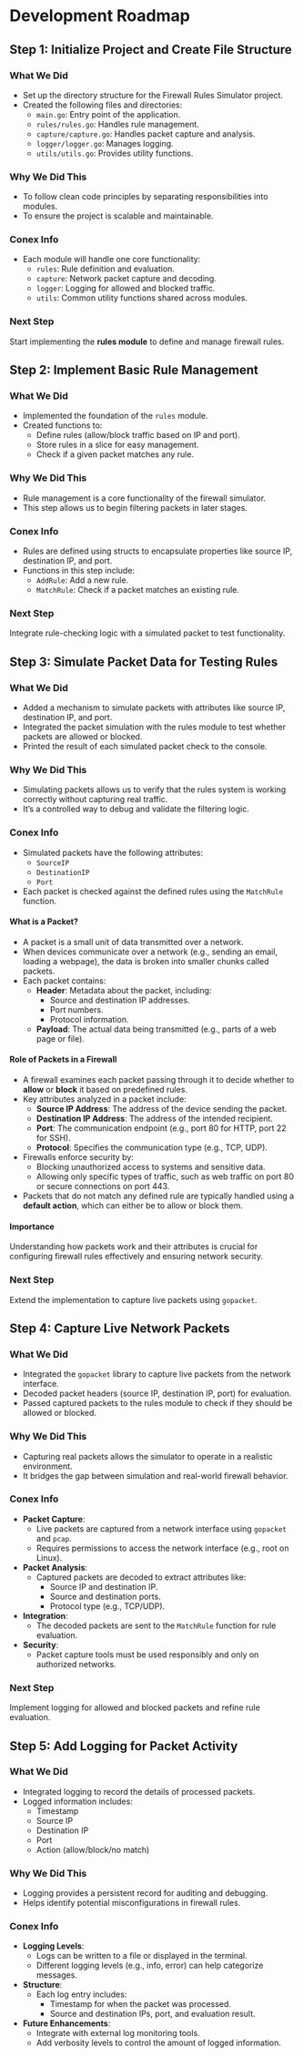 # Development Roadmap

## Step 1: Initialize Project and Create File Structure
### What We Did
- Set up the directory structure for the Firewall Rules Simulator project.
- Created the following files and directories:
    - `main.go`: Entry point of the application.
    - `rules/rules.go`: Handles rule management.
    - `capture/capture.go`: Handles packet capture and analysis.
    - `logger/logger.go`: Manages logging.
    - `utils/utils.go`: Provides utility functions.

### Why We Did This
- To follow clean code principles by separating responsibilities into modules.
- To ensure the project is scalable and maintainable.

### Conex Info
- Each module will handle one core functionality:
    - `rules`: Rule definition and evaluation.
    - `capture`: Network packet capture and decoding.
    - `logger`: Logging for allowed and blocked traffic.
    - `utils`: Common utility functions shared across modules.

### Next Step
Start implementing the **rules module** to define and manage firewall rules.

## Step 2: Implement Basic Rule Management
### What We Did
- Implemented the foundation of the `rules` module.
- Created functions to:
  - Define rules (allow/block traffic based on IP and port).
  - Store rules in a slice for easy management.
  - Check if a given packet matches any rule.

### Why We Did This
- Rule management is a core functionality of the firewall simulator.
- This step allows us to begin filtering packets in later stages.

### Conex Info
- Rules are defined using structs to encapsulate properties like source IP, destination IP, and port.
- Functions in this step include:
  - `AddRule`: Add a new rule.
  - `MatchRule`: Check if a packet matches an existing rule.

### Next Step
Integrate rule-checking logic with a simulated packet to test functionality.

## Step 3: Simulate Packet Data for Testing Rules
### What We Did
- Added a mechanism to simulate packets with attributes like source IP, destination IP, and port.
- Integrated the packet simulation with the rules module to test whether packets are allowed or blocked.
- Printed the result of each simulated packet check to the console.

### Why We Did This
- Simulating packets allows us to verify that the rules system is working correctly without capturing real traffic.
- It’s a controlled way to debug and validate the filtering logic.

### Conex Info
- Simulated packets have the following attributes:
  - `SourceIP`
  - `DestinationIP`
  - `Port`
- Each packet is checked against the defined rules using the `MatchRule` function.
#### What is a Packet?
- A packet is a small unit of data transmitted over a network.
- When devices communicate over a network (e.g., sending an email, loading a webpage), the data is broken into smaller chunks called packets.
- Each packet contains:
  - **Header**: Metadata about the packet, including:
    - Source and destination IP addresses.
    - Port numbers.
    - Protocol information.
  - **Payload**: The actual data being transmitted (e.g., parts of a web page or file).

#### Role of Packets in a Firewall
- A firewall examines each packet passing through it to decide whether to **allow** or **block** it based on predefined rules.
- Key attributes analyzed in a packet include:
  - **Source IP Address**: The address of the device sending the packet.
  - **Destination IP Address**: The address of the intended recipient.
  - **Port**: The communication endpoint (e.g., port 80 for HTTP, port 22 for SSH).
  - **Protocol**: Specifies the communication type (e.g., TCP, UDP).
- Firewalls enforce security by:
  - Blocking unauthorized access to systems and sensitive data.
  - Allowing only specific types of traffic, such as web traffic on port 80 or secure connections on port 443.
- Packets that do not match any defined rule are typically handled using a **default action**, which can either be to allow or block them.

#### Importance
Understanding how packets work and their attributes is crucial for configuring firewall rules effectively and ensuring network security.
### Next Step
Extend the implementation to capture live packets using `gopacket`.

## Step 4: Capture Live Network Packets
### What We Did
- Integrated the `gopacket` library to capture live packets from the network interface.
- Decoded packet headers (source IP, destination IP, port) for evaluation.
- Passed captured packets to the rules module to check if they should be allowed or blocked.

### Why We Did This
- Capturing real packets allows the simulator to operate in a realistic environment.
- It bridges the gap between simulation and real-world firewall behavior.

### Conex Info
- **Packet Capture**:
  - Live packets are captured from a network interface using `gopacket` and `pcap`.
  - Requires permissions to access the network interface (e.g., root on Linux).
- **Packet Analysis**:
  - Captured packets are decoded to extract attributes like:
    - Source IP and destination IP.
    - Source and destination ports.
    - Protocol type (e.g., TCP/UDP).
- **Integration**:
  - The decoded packets are sent to the `MatchRule` function for rule evaluation.
- **Security**:
  - Packet capture tools must be used responsibly and only on authorized networks.

### Next Step
Implement logging for allowed and blocked packets and refine rule evaluation.

## Step 5: Add Logging for Packet Activity
### What We Did
- Integrated logging to record the details of processed packets.
- Logged information includes:
  - Timestamp
  - Source IP
  - Destination IP
  - Port
  - Action (allow/block/no match)

### Why We Did This
- Logging provides a persistent record for auditing and debugging.
- Helps identify potential misconfigurations in firewall rules.

### Conex Info
- **Logging Levels**:
  - Logs can be written to a file or displayed in the terminal.
  - Different logging levels (e.g., info, error) can help categorize messages.
- **Structure**:
  - Each log entry includes:
    - Timestamp for when the packet was processed.
    - Source and destination IPs, port, and evaluation result.
- **Future Enhancements**:
  - Integrate with external log monitoring tools.
  - Add verbosity levels to control the amount of logged information.